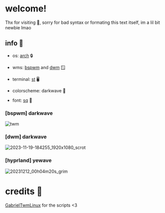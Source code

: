 # welcome!
Thx for visiting 🩷, sorry for bad syntax or formating this text itself, im a lil bit newbie lmao


## info 🌊

+ os: [arch](archlinux.org) 🔒

+ wms: [bspwm](https://github.com/baskerville/bspwm) and [dwm](https://dwm.suckless.org/) 🪟

+ terminal: [st](https://github.com/siduck/st) 🖥️

+ colorscheme: darkwave 🎨

+ font: [sq](https://github.com/leahneukirchen/sq) 🌟



### [bspwm] darkwave
![twm](https://github.com/yusamock/dotfiles/assets/141967852/1e52c62d-65e1-4107-bf2a-f6a294cc40a5)



### [dwm] darkwave
![2023-11-19-184255_1920x1080_scrot](https://github.com/yusamock/dotfiles/assets/141967852/c6bc58b2-3f79-45e2-9606-78d4b16b940e)

### [hyprland] yewave
![20231212_00h04m20s_grim](https://github.com/yusamock/dotfiles/assets/141967852/5567cd6c-2a9c-4378-94d2-cf22a89ef752)



# credits 💌

[GabrielTwmLinux](https://github.com/GabrielTWMlinux) for the scripts <3
